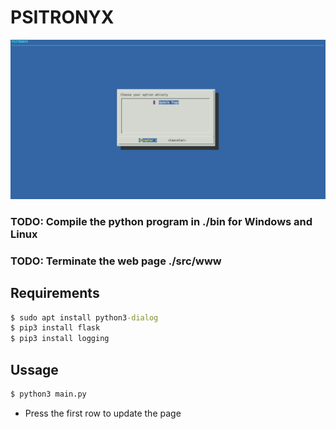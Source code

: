 # PSITRONYX

![](./image.png)

### TODO: Compile the python program in ./bin for Windows and Linux
### TODO: Terminate the web page ./src/www

## Requirements

```cmd
$ sudo apt install python3-dialog
$ pip3 install flask
$ pip3 install logging
```

## Ussage

```cmd
$ python3 main.py
```
- Press the first row to update the page
